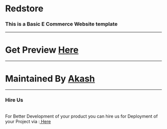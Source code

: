 # Redstore
<h3>This is a Basic E Commerce Website template</h3>
<hr>
<h1>Get Preview <a href="https://akashkinhaak.github.io/redstore/">Here</a></h1>

<hr>

<h1>
Maintained By <a href="https://github.com/akashkinhaak">Akash </a></h1>

<hr>
<h3>Hire Us</h3>
<br>
For Better Development of your product you can hire us for Deployment of your Project
via :<a href="https://akashkinhaak.github.io/portfolio"> Here</a>
